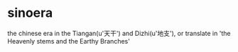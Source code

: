 # sinoera
the chinese era in the Tiangan(u'天干') and Dizhi(u'地支'), or translate in 'the Heavenly stems and the Earthy Branches'
